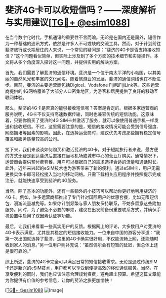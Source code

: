 # 斐济4G卡可以收短信吗？——深度解析与实用建议[[TG💪+ @esim1088](https://t.me/s/esim1088)]

在当今数字化时代，手机通讯的重要性不言而喻。无论是在国内还是国外，短信作为一种基础的通讯方式，依然是许多人不可或缺的交流工具。然而，对于计划前往斐济旅行或长期居住的人来说，一个常见的疑问是：“斐济的4G卡是否支持接收短信？”这个问题看似简单，但实际上涉及到了多个方面的技术细节和实际操作。本文将从多个角度深入探讨这一问题，并提供实用的解决方案。

首先，我们需要了解斐济的通信环境。斐济是一个位于南太平洋的小岛国，以其美丽的自然风光和丰富的文化闻名。随着旅游业的发展，斐济的通信网络也在不断进步。目前，斐济的主要运营商包括Digicel、Vodafone Fiji和FijiLink等。这些运营商提供的4G网络覆盖了大部分人口密集地区，为游客和居民提供了良好的移动互联网体验。

那么，斐济的4G卡是否真的能够接收短信呢？答案是肯定的。根据多家运营商的服务说明，4G卡不仅支持高速数据传输，同时也兼容传统的短信功能。这意味着，只要你购买了斐济的4G SIM卡并激活了服务，就可以像使用普通手机一样发送和接收短信。不过，这里需要注意的是，短信的接收情况可能会受到信号强度、网络拥堵等因素的影响。因此，在选择运营商时，建议优先考虑那些拥有稳定信号覆盖和服务质量较高的公司。

接下来，我们来谈谈如何购买和激活斐济的4G卡。对于短期旅行者来说，最方便的方式无疑是到达斐济后直接在当地机场或城市中心的营业厅购买。通常情况下，运营商会提供预付费套餐，用户可以根据自己的需求选择合适的流量和通话时长。此外，近年来兴起的eSIM技术也为游客带来了新的便利。通过eSIM卡，用户无需更换实体卡即可轻松接入当地的移动网络。只需下载相关应用程序并按照提示完成注册，就能快速享受到斐济的4G服务。

当然，除了基本的功能外，还有一些额外的小技巧可以帮助你更好地利用斐济的4G卡。例如，许多运营商都推出了专门针对国际用户的优惠套餐，比如无限短信包、漫游流量减免等。如果你计划频繁与家人朋友保持联系，不妨多留意这些附加服务。同时，为了避免不必要的麻烦，建议在出发前备份重要联系方式，并确保手机设置中启用了双因素认证等功能。

最后，让我们来看看一些真实用户的反馈。根据网上的评论，大多数用户对斐济的4G卡表示满意，尤其是其稳定的短信接收能力。一位来自中国的游客分享道：“我第一次出国就选择了斐济，这里的4G卡确实很好用，不仅能流畅上网，还能随时收到家人的消息。”另一位用户则补充说：“虽然偶尔会有短暂的延迟，但总体上还是很可靠的。”

综上所述，斐济的4G卡完全可以满足日常的短信接收需求。无论是通过传统SIM卡还是新兴的eSIM技术，用户都可以享受到便捷高效的移动通信服务。当然，在享受便利的同时，我们也应该注意合理规划资费，避免超出预算。希望这篇文章能为你提供有价值的参考信息，让你的斐济之旅更加愉快！

[[TG💪+ @esim1088](https://t.me/s/esim1088) ![Image](https://i.postimg.cc/4NQfJmqS/Snipaste-2025-05-13-00-14-12.png)]
